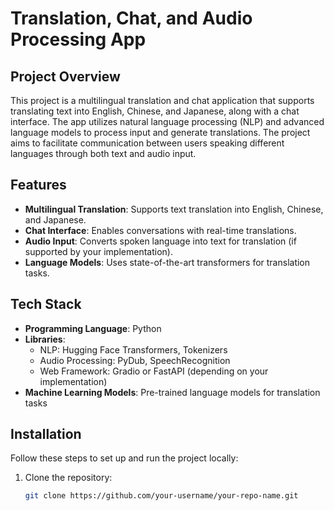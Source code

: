 # Translation, Chat, and Audio Processing App

## Project Overview

This project is a multilingual translation and chat application that supports translating text into English, Chinese, and Japanese, along with a chat interface. The app utilizes natural language processing (NLP) and advanced language models to process input and generate translations. The project aims to facilitate communication between users speaking different languages through both text and audio input.

## Features

- **Multilingual Translation**: Supports text translation into English, Chinese, and Japanese.
- **Chat Interface**: Enables conversations with real-time translations.
- **Audio Input**: Converts spoken language into text for translation (if supported by your implementation).
- **Language Models**: Uses state-of-the-art transformers for translation tasks.

## Tech Stack

- **Programming Language**: Python
- **Libraries**: 
  - NLP: Hugging Face Transformers, Tokenizers
  - Audio Processing: PyDub, SpeechRecognition
  - Web Framework: Gradio or FastAPI (depending on your implementation)
- **Machine Learning Models**: Pre-trained language models for translation tasks

## Installation

Follow these steps to set up and run the project locally:

1. Clone the repository:
   ```bash
   git clone https://github.com/your-username/your-repo-name.git
